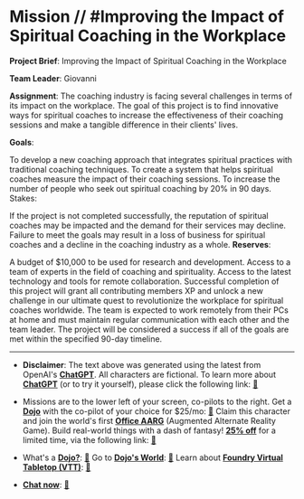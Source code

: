 # Mission // #Improving the Impact of Spiritual Coaching in the Workplace

**Project Brief**: Improving the Impact of Spiritual Coaching in the Workplace

**Team Leader**: Giovanni

**Assignment**: The coaching industry is facing several challenges in terms of its impact on the workplace. The goal of this project is to find innovative ways for spiritual coaches to increase the effectiveness of their coaching sessions and make a tangible difference in their clients' lives.

**Goals**:

To develop a new coaching approach that integrates spiritual practices with traditional coaching techniques.
To create a system that helps spiritual coaches measure the impact of their coaching sessions.
To increase the number of people who seek out spiritual coaching by 20% in 90 days.
Stakes:

If the project is not completed successfully, the reputation of spiritual coaches may be impacted and the demand for their services may decline.
Failure to meet the goals may result in a loss of business for spiritual coaches and a decline in the coaching industry as a whole.
**Reserves**:

A budget of $10,000 to be used for research and development.
Access to a team of experts in the field of coaching and spirituality.
Access to the latest technology and tools for remote collaboration.
Successful completion of this project will grant all contributing members XP and unlock a new challenge in our ultimate quest to revolutionize the workplace for spiritual coaches worldwide. The team is expected to work remotely from their PCs at home and must maintain regular communication with each other and the team leader. The project will be considered a success if all of the goals are met within the specified 90-day timeline.

---

* **Disclaimer**: The text above was generated using the latest from OpenAI's [**ChatGPT**](https://openai.com/blog/chatgpt/).  All characters are fictional.  To learn more about [**ChatGPT**](https://openai.com/blog/chatgpt/) (or to try it yourself), please click the following link: [:closed_book:](https://openai.com/blog/chatgpt/)

* Missions are to the lower left of your screen, co-pilots to the right. Get a [**Dojo**](https://workmates.live/marketplace) with the co-pilot of your choice for $25/mo: [:green_book:](https://workmates.live/marketplace)  Claim this character and join the world's first [**Office AARG**](https://dojos.world) (Augmented Alternate Reality Game). Build real-world things with a dash of fantasy! [**25% off**](https://blog.workmates.live/deal-on-a-dojo) for a limited time, via the following link: [:green_book:](https://blog.workmates.live/deal-on-a-dojo) 

* What's a [**Dojo?**](https://workdojos.com): [:blue_book:](https://workdojos.com)  Go to [**Dojo's World**](https://dojos.world): [:blue_book:](https://dojos.world)  Learn about [**Foundry Virtual Tabletop (VTT)**](https://foundryvtt.com): [:closed_book:](https://foundryvtt.com/)

* [**Chat now**](https://chat.workmates.live/channel/support): [:ledger:](https://chat.workmates.live/channel/support)